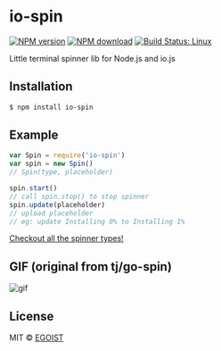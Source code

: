 # io-spin

[![NPM version](https://img.shields.io/npm/v/io-spin.svg)](https://www.npmjs.com/package/io-spin)
[![NPM download](https://img.shields.io/npm/dm/io-spin.svg)](https://www.npmjs.com/package/io-spin)
[![Build Status: Linux](https://travis-ci.org/egoist/io-spin.svg?branch=master)](https://travis-ci.org/egoist/io-spin)

Little terminal spinner lib for Node.js and io.js

## Installation

```bash
$ npm install io-spin
```

## Example

```javascript
var Spin = require('io-spin')
var spin = new Spin()
// Spin(type, placeholder)

spin.start()
// call spin.stop() to stop spinner
spin.update(placeholder)
// upload placeholder
// eg: update Installing 0% to Installing 1%
```

[Checkout all the spinner types!](/spinners.json)

## GIF (original from tj/go-spin)

![gif](https://raw.githubusercontent.com/tj/go-spin/master/go-spin.gif)

## License

MIT &copy; [EGOIST](https://github.com/egoist)
